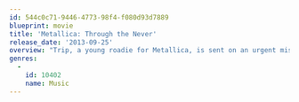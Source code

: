 ```yaml
---
id: 544c0c71-9446-4773-98f4-f080d93d7889
blueprint: movie
title: 'Metallica: Through the Never'
release_date: '2013-09-25'
overview: "Trip, a young roadie for Metallica, is sent on an urgent mission during the band's show. But what seems like a simple assignment turns into a surreal adventure."
genres:
  -
    id: 10402
    name: Music
---
```

